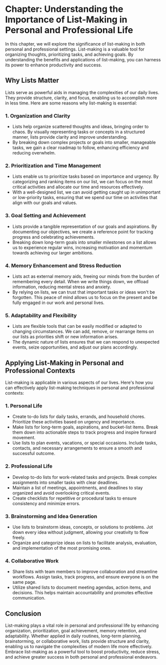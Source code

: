Chapter: Understanding the Importance of List-Making in Personal and Professional Life
======================================================================================

In this chapter, we will explore the significance of list-making in both personal and professional settings. List-making is a valuable tool for organizing thoughts, prioritizing tasks, and achieving goals. By understanding the benefits and applications of list-making, you can harness its power to enhance productivity and success.

**Why Lists Matter**
--------------------

Lists serve as powerful aids in managing the complexities of our daily lives. They provide structure, clarity, and focus, enabling us to accomplish more in less time. Here are some reasons why list-making is essential:

### **1. Organization and Clarity**

* Lists help organize scattered thoughts and ideas, bringing order to chaos. By visually representing tasks or concepts in a structured manner, lists provide clarity and improve understanding.
* By breaking down complex projects or goals into smaller, manageable tasks, we gain a clear roadmap to follow, enhancing efficiency and reducing overwhelm.

### **2. Prioritization and Time Management**

* Lists enable us to prioritize tasks based on importance and urgency. By categorizing and ranking items on our list, we can focus on the most critical activities and allocate our time and resources effectively.
* With a well-designed list, we can avoid getting caught up in unimportant or low-priority tasks, ensuring that we spend our time on activities that align with our goals and values.

### **3. Goal Setting and Achievement**

* Lists provide a tangible representation of our goals and aspirations. By documenting our objectives, we create a reference point for tracking progress and celebrating achievements.
* Breaking down long-term goals into smaller milestones on a list allows us to experience regular wins, increasing motivation and momentum towards achieving our larger ambitions.

### **4. Memory Enhancement and Stress Reduction**

* Lists act as external memory aids, freeing our minds from the burden of remembering every detail. When we write things down, we offload information, reducing mental stress and anxiety.
* By relying on lists, we can trust that important tasks or ideas won't be forgotten. This peace of mind allows us to focus on the present and be fully engaged in our work and personal lives.

### **5. Adaptability and Flexibility**

* Lists are flexible tools that can be easily modified or adapted to changing circumstances. We can add, remove, or rearrange items on our lists as priorities shift or new information arises.
* The dynamic nature of lists ensures that we can respond to unexpected events, seize opportunities, and adjust our plans accordingly.

**Applying List-Making in Personal and Professional Contexts**
--------------------------------------------------------------

List-making is applicable in various aspects of our lives. Here's how you can effectively apply list-making techniques in personal and professional contexts:

### **1. Personal Life**

* Create to-do lists for daily tasks, errands, and household chores. Prioritize these activities based on urgency and importance.
* Make lists for long-term goals, aspirations, and bucket-list items. Break them down into actionable steps to track progress and inspire forward movement.
* Use lists to plan events, vacations, or special occasions. Include tasks, contacts, and necessary arrangements to ensure a smooth and successful outcome.

### **2. Professional Life**

* Develop to-do lists for work-related tasks and projects. Break complex assignments into smaller tasks with clear deadlines.
* Maintain a list of meetings, appointments, and deadlines to stay organized and avoid overlooking critical events.
* Create checklists for repetitive or procedural tasks to ensure consistency and minimize errors.

### **3. Brainstorming and Idea Generation**

* Use lists to brainstorm ideas, concepts, or solutions to problems. Jot down every idea without judgment, allowing your creativity to flow freely.
* Organize and categorize ideas on lists to facilitate analysis, evaluation, and implementation of the most promising ones.

### **4. Collaborative Work**

* Share lists with team members to improve collaboration and streamline workflows. Assign tasks, track progress, and ensure everyone is on the same page.
* Utilize shared lists to document meeting agendas, action items, and decisions. This helps maintain accountability and promotes effective communication.

**Conclusion**
--------------

List-making plays a vital role in personal and professional life by enhancing organization, prioritization, goal achievement, memory retention, and adaptability. Whether applied in daily routines, long-term planning, brainstorming, or collaborative work, lists provide structure and clarity, enabling us to navigate the complexities of modern life more effectively. Embrace list-making as a powerful tool to boost productivity, reduce stress, and achieve greater success in both personal and professional endeavors.
